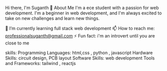 Hi there, I'm Suganth 👋
About Me I'm a ece student with a passion for web development. I'm a beginner in web development, and I'm always excited to take on new challenges and learn new things.

🌱 I’m currently learning full stack web development
📫 How to reach me: professionalsuganth@gmail.com 
⚡ Fun fact: i'm an introvert until you are close to me

skills: Programming Languages: html,css , python , javascript 
Hardware Skills: circuit design, PCB layout 
Software Skills: web development 
Tools and Frameworks: tailwind , reactjs

